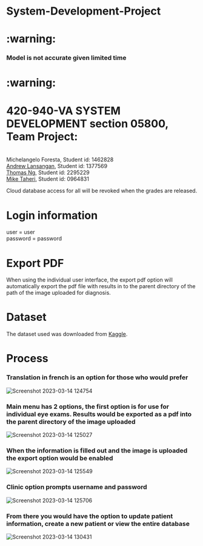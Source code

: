 # System-Development-Project
<h1> :warning: </h1><h3> Model is not accurate given limited time </h3><h1> :warning: </h1>
<h1>420-940-VA SYSTEM DEVELOPMENT section 05800, Team Project:</h1><br>
Michelangelo Foresta, Student id: 1462828<br>
<a href="https://github.com/inmyownwords7">Andrew Lansangan</a>, Student id: 1377569<br>
<a href="https://github.com/Thomas-Ng-dev">Thomas Ng</a>, Student id: 2295229 <br>
<a href="https://github.com/miketaheri">Mike Taheri</a>, Student id: 0964831<br>

Cloud database access for all will be revoked when the grades are released. <br>

<h1>Login information</h1>
user = user<br>
password = password<br>

<h1>Export PDF</h1>
When using the individual user interface, the export pdf option will automatically export the pdf file with results in  to the parent directory of the path of the image uploaded for diagnosis.

<h1>Dataset</h1>
The dataset used was downloaded from <a href="https://www.kaggle.com/datasets/andrewmvd/ocular-disease-recognition-odir5k">Kaggle</a>.

<h1>Process</h1>
<h3>Translation in french is an option for those who would prefer</h3>

![Screenshot 2023-03-14 124754](https://user-images.githubusercontent.com/101988331/225083686-88b24934-c9e6-4234-b9a8-50d35e7ef909.png)


<h3>Main menu has 2 options, the first option is for use for individual eye exams. Results would be exported as a pdf into the parent directory of the image uploaded</h3>

![Screenshot 2023-03-14 125027](https://user-images.githubusercontent.com/101988331/225081642-186acb14-8575-42b0-b44d-412c2f7c9ae2.png)

<h3>When the information is filled out and the image is uploaded the export option would be enabled</h3>

![Screenshot 2023-03-14 125549](https://user-images.githubusercontent.com/101988331/225081739-d575e1bb-bc66-4170-9104-66cf47c183b0.png)

<h3>Clinic option prompts username and password</h3>

![Screenshot 2023-03-14 125706](https://user-images.githubusercontent.com/101988331/225082250-1219ecff-477c-468f-932e-e27ac1b6988d.png)

<h3>From there you would have the option to update patient information, create a new patient or view the entire database</h3>

![Screenshot 2023-03-14 130431](https://user-images.githubusercontent.com/101988331/225082852-de73c703-483b-46d2-b53d-e2bbdf2dee9d.png)

